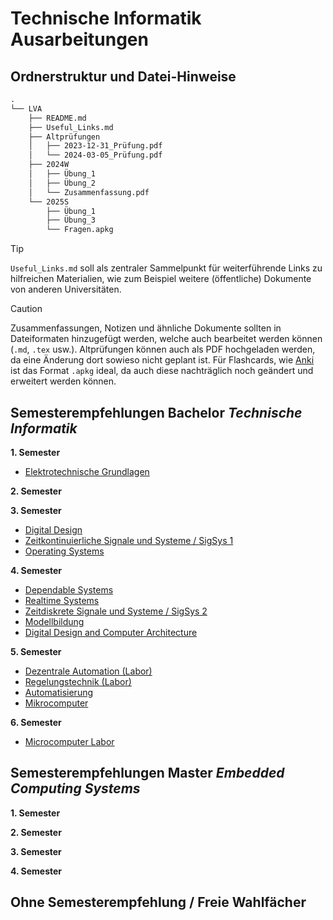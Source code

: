 # Technische Informatik Ausarbeitungen

## Ordnerstruktur und Datei-Hinweise

```txt
.
└── LVA
    ├── README.md
    ├── Useful_Links.md
    ├── Altprüfungen
    │   ├── 2023-12-31_Prüfung.pdf
    │   └── 2024-03-05_Prüfung.pdf
    ├── 2024W
    │   ├── Übung_1
    │   ├── Übung_2
    │   └── Zusammenfassung.pdf
    └── 2025S
        ├── Übung_1
        ├── Übung_3
        └── Fragen.apkg

```


> [!TIP]
> `Useful_Links.md` soll als zentraler Sammelpunkt für weiterführende Links zu hilfreichen Materialien, wie zum Beispiel weitere (öffentliche) Dokumente von anderen Universitäten.

> [!Caution]
>
> Zusammenfassungen, Notizen und ähnliche Dokumente sollten in Dateiformaten hinzugefügt werden, welche auch bearbeitet werden können (`.md`, `.tex` usw.). Altprüfungen können auch als PDF hochgeladen werden, da eine Änderung dort sowieso nicht geplant ist. Für Flashcards, wie [Anki](https://apps.ankiweb.net/) ist das Format `.apkg` ideal, da auch diese nachträglich noch geändert und erweitert werden können.

## Semesterempfehlungen Bachelor *Technische Informatik*

**1. Semester**

- [Elektrotechnische Grundlagen](https://github.com/Technische-Informatik-Ausarbeitungen/ETG)

**2. Semester**

**3. Semester**

- [Digital Design](https://github.com/Technische-Informatik-Ausarbeitungen/DIDES)
- [Zeitkontinuierliche Signale und Systeme / SigSys 1](https://github.com/Technische-Informatik-Ausarbeitungen/ZKSS)
- [Operating Systems](https://github.com/Technische-Informatik-Ausarbeitungen/OSVU)

**4. Semester**

- [Dependable Systems](https://github.com/Technische-Informatik-Ausarbeitungen/DEPSYS)
- [Realtime Systems](https://github.com/Technische-Informatik-Ausarbeitungen/RTSYS)
- [Zeitdiskrete Signale und Systeme / SigSys 2](https://github.com/Technische-Informatik-Ausarbeitungen/ZDSS)
- [Modellbildung](https://github.com/Technische-Informatik-Ausarbeitungen/MB)
- [Digital Design and Computer Architecture](https://github.com/Technische-Informatik-Ausarbeitungen/DDCA)

**5. Semester**

- [Dezentrale Automation (Labor)](https://github.com/Technische-Informatik-Ausarbeitungen/DALU)
- [Regelungstechnik (Labor)](https://github.com/Technische-Informatik-Ausarbeitungen/RTLU)
- [Automatisierung](https://github.com/Technische-Informatik-Ausarbeitungen/AUT)
- [Mikrocomputer](https://github.com/Technische-Informatik-Ausarbeitungen/MC)

**6. Semester**

- [Microcomputer Labor](https://github.com/Technische-Informatik-Ausarbeitungen/MCLU)

## Semesterempfehlungen Master *Embedded Computing Systems*

**1. Semester**

**2. Semester**

**3. Semester**

**4. Semester**

## Ohne Semesterempfehlung / Freie Wahlfächer
